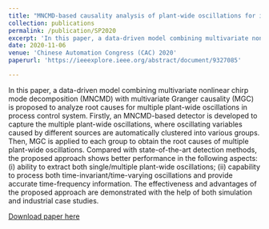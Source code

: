 ```yaml
---
title: "MNCMD-based causality analysis of plant-wide oscillations for industrial process control system"
collection: publications
permalink: /publication/SP2020
excerpt: 'In this paper, a data-driven model combining multivariate nonlinear chirp mode decomposition (MNCMD) with multivariate Granger causality (MGC) is proposed to analyze root causes for multiple plant-wide oscillations in process control system. Firstly, an MNCMD-based detector is developed to capture the multiple plant-wide oscillations, where oscillating variables caused by different sources are automatically clustered into various groups. Then, MGC is applied to each group to obtain the root causes of multiple plant-wide oscillations. Compared with state-of-the-art detection methods, the proposed approach shows better performance in the following aspects: (i) ability to extract both single/multiple plant-wide oscillations; (ii) capability to process both time-invariant/time-varying oscillations and provide accurate time-frequency information. The effectiveness and advantages of the proposed approach are demonstrated with the help of both simulation and industrial case studies.'
date: 2020-11-06
venue: 'Chinese Automation Congress (CAC) 2020'
paperurl: 'https://ieeexplore.ieee.org/abstract/document/9327085'

---
```

In this paper, a data-driven model combining multivariate nonlinear chirp mode decomposition (MNCMD) with multivariate Granger causality (MGC) is proposed to analyze root causes for multiple plant-wide oscillations in process control system. Firstly, an MNCMD-based detector is developed to capture the multiple plant-wide oscillations, where oscillating variables caused by different sources are automatically clustered into various groups. Then, MGC is applied to each group to obtain the root causes of multiple plant-wide oscillations. Compared with state-of-the-art detection methods, the proposed approach shows better performance in the following aspects: (i) ability to extract both single/multiple plant-wide oscillations; (ii) capability to process both time-invariant/time-varying oscillations and provide accurate time-frequency information. The effectiveness and advantages of the proposed approach are demonstrated with the help of both simulation and industrial case studies.

[Download paper here](https://ieeexplore.ieee.org/abstract/document/9327085)
